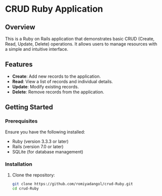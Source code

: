 # CRUD Ruby Application

## Overview

This is a Ruby on Rails application that demonstrates basic CRUD (Create, Read, Update, Delete) operations. It allows users to manage resources with a simple and intuitive interface.

## Features

- **Create**: Add new records to the application.
- **Read**: View a list of records and individual details.
- **Update**: Modify existing records.
- **Delete**: Remove records from the application.

## Getting Started

### Prerequisites

Ensure you have the following installed:
- Ruby (version 3.3.3 or later)
- Rails (version 7.0 or later)
- SQLite (for database management)

### Installation

1. Clone the repository:
   ```bash
   git clone https://github.com/romiyadangol/crud-Ruby.git
   cd crud-Ruby


  
  

